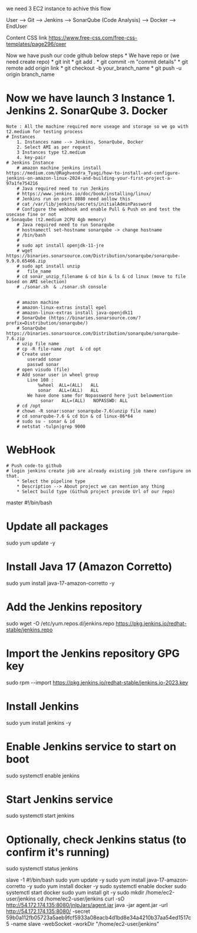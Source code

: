 we need 3 EC2 instance to achive this flow

User --> Git --> Jenkins --> SonarQube (Code Analysis) --> Docker --> EndUser

Content CSS link https://www.free-css.com/free-css-templates/page296/oxer

Now we have push our code github below steps
    * We have repo or  (we need create repo)
    * git init
    * git add .
    * git commit -m "commit details"
    * git remote add origin link
    * git checkout -b your_branch_name
    * git push -u origin branch_name
# Now we have launch 3 Instance  1. Jenkins 2. SonarQube 3. Docker
    Note : All the machine required more useage and storage so we go with t2.medium for testing process
    # Instances 
        1. Instances name --> Jenkins, SonarQube, Docker
        2. Select AMI as per request 
        3 Instances type t2.medium
        4. key-pair 
    # Jenkins Instance
        # amazon machine jenkins install https://medium.com/@Raghvendra_Tyagi/how-to-install-and-configure-jenkins-on-amazon-linux-2024-and-building-your-first-project-a-97a1fe754216
        # Java required need to run Jenkins
        # https://www.jenkins.io/doc/book/installing/linux/
        # Jenkins run on port 8080 need aollow this
        # cat /var/lib/jenkins/secrets/initialAdminPassword 
        # Configure the webhook and enable Pull & Push on and test the usecase fine or not
    # Sonaqube (t2.medium 2CPU 4gb memory)
        # Java required need to run Sonarqube
        # hostnamectl set-hostname sonarqube -> change hostname
        # /bin/bash
        #
        # sudo apt install openjdk-11-jre
        # wget https://binaries.sonarsource.com/Distribution/sonarqube/sonarqube-9.9.0.65466.zip
        # sudo apt install unzip
        #   file_name 
        # cd sonar_unzip_filename & cd bin & ls & cd linux (move to file based on AMI selection)
        # ./sonar.sh  & ./sonar.sh console


        # amazon machine
        # amazon-linux-extras install epel
        # amazon-linux-extras install java-openjdk11
        # SonarQube (https://binaries.sonarsource.com/?prefix=Distribution/sonarqube/)
        # SonarQube https://binaries.sonarsource.com/Distribution/sonarqube/sonarqube-7.6.zip
        # uzip file name
        # cp -R file-name /opt  & cd opt
        # Create user
            useradd sonar
            passwd sonar
        # open visudo (file)
        # Add sonar user in wheel group
            Line 108 :
                %wheel  ALL=(ALL)   ALL
                sonar   ALL=(ALL)   ALL
            We have done same for Nopassword here just belowmention
                 sonar   ALL=(ALL)   NOPASSWD: ALL
        # cd /opt
        # chown -R sonar:sonar sonarqube-7.6(unzip file name)
        # cd sonarqube-7.6 & cd bin & cd linux-86*64 
        # sudo su - sonar & id 
        # netstat -tulpn|grep 9000



WebHook
=======
    # Push code-to github 
    # login jenkins create job are already existing job there configure on that.
        * Select the pipeline type
        * Description --> About project we can mention any thing
        * Select build type (Github project provide Url of our repo)



master
#!/bin/bash

# Update all packages
sudo yum update -y

# Install Java 17 (Amazon Corretto)
sudo yum install java-17-amazon-corretto -y

# Add the Jenkins repository
sudo wget -O /etc/yum.repos.d/jenkins.repo https://pkg.jenkins.io/redhat-stable/jenkins.repo

# Import the Jenkins repository GPG key
sudo rpm --import https://pkg.jenkins.io/redhat-stable/jenkins.io-2023.key

# Install Jenkins
sudo yum install jenkins -y

# Enable Jenkins service to start on boot
sudo systemctl enable jenkins

# Start Jenkins service
sudo systemctl start jenkins

# Optionally, check Jenkins status (to confirm it's running)
sudo systemctl status jenkins


slave -1 
#!/bin/bash
sudo yum update -y
sudo yum install java-17-amazon-corretto  -y
sudo yum install docker -y
sudo systemctl enable docker
sudo systemctl start docker
sudo yum install git -y
sudo mkdir /home/ec2-user/jenkins
cd /home/ec2-user/jenkins
curl -sO http://54.172.174.135:8080/jnlpJars/agent.jar
java -jar agent.jar -url http://54.172.174.135:8080/ -secret 59b0a112fb05723a5aeb9fcf5933a08eacb4d1bd8e34a4210b37aa54ed1517c5 -name slave -webSocket -workDir "/home/ec2-user/jenkins"







